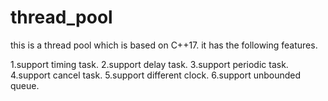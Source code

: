 # thread_pool

this is a thread pool which is based on C++17. it has the following features.

1.support timing task.
2.support delay task.
3.support periodic task.
4.support cancel task.
5.support different clock.
6.support unbounded queue.
